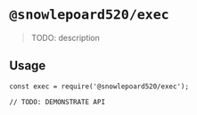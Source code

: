 # `@snowlepoard520/exec`

> TODO: description

## Usage

```
const exec = require('@snowlepoard520/exec');

// TODO: DEMONSTRATE API
```
